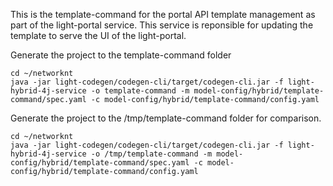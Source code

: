 This is the template-command for the portal API template management as part of the light-portal service. This service is reponsible for updating the template to serve the UI of the light-portal.

Generate the project to the template-command folder

```
cd ~/networknt
java -jar light-codegen/codegen-cli/target/codegen-cli.jar -f light-hybrid-4j-service -o template-command -m model-config/hybrid/template-command/spec.yaml -c model-config/hybrid/template-command/config.yaml
```

Generate the project to the /tmp/template-command folder for comparison. 

```
cd ~/networknt
java -jar light-codegen/codegen-cli/target/codegen-cli.jar -f light-hybrid-4j-service -o /tmp/template-command -m model-config/hybrid/template-command/spec.yaml -c model-config/hybrid/template-command/config.yaml
```
